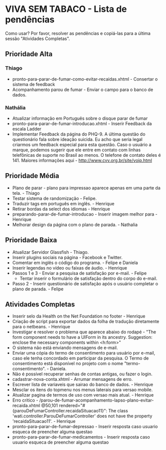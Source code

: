 VIVA SEM TABACO - Lista de pendências
=======================================

Como usar?
Por favor, resolver as pendências e copiá-las para a última sessão "Atividades Completas".

Prioridade Alta
------------------------

### Thiago
 * pronto-para-parar-de-fumar-como-evitar-recaidas.xhtml - Consertar o sistema de feedback
 * Acompanhamento parou de fumar - Enviar o campo para o banco de dados.

### Nathália
 * Atualizar informação em Português sobre o disque parar de fumar
 * pronto-para-parar-de-fumar-introducao.xhtml - Inserir Feedback da escala Ladder
 * Implementar Feedback da página do PHQ-9. A última questão do questionário fala sobre ideação suicida. Eu acho que seria legal criarmos um feedback especial para esta questão. Caso o usuário a marque, podemos sugerir que ele entre em contato com linhas telefônicas de suporte no Brasil ao menos. O telefone de contato deles é 141. Maiores informações aqui - http://www.cvv.org.br/site/voip.html


Prioridade Média
------------------------
 * Plano de parar - plano para impressao aparece apenas em uma parte da tela. - Thiago
 * Testar sistema de randomização - Felipe.
 * Traduzir tags em português em inglês. - Henrique
 * Retirar bordas da select dos idiomas - Henrique
 * preparando-parar-de-fumar-introducao - Inserir imagem melhor para - Henrique
 * Melhorar design da página com o plano de parada. - Nathalia
 

Prioridade Baixa
-------------------------	

* Atualizar Servidor Glassfish - Thiago.
* Inserir plugins sociais na página - Facebook e Twitter.
* Comentar em inglês o código do programa. - Felipe e Daniela
* Inserir legendas no vídeo ou faixas de áudio. - Henrique
* Passos 1 e 3 - Enviar a pesquisa de satisfação por e-mail. - Felipe
   * Tentar inserir o formulário de satisfação dentro do corpo do e-mail.
* Passo 2 - Inserir questionário de satisfação após o usuário completar o plano de parada. - Felipe


Atividades Completas
-------------------------
 * Inserir selo da Health on the Net Foundation no footer - Henrique
 * Criação de script para exportar dados da folha de tradução diretamente para o netbeans. - Henrique
 * Investigar e resolver o problema que aparece abaixo do rodapé - "The form component needs to have a UIForm in its ancestry. Suggestion: enclose the necessary components within <h:form>"
 * O sistema não está enviando mensagens de e-mail.
 * Enviar uma cópia do termo de consentimento para usuário por e-mail, caso ele tenha concordado em participar da pesquisa. O Termo de consentimento está disponível no projeto com o nome "termo-consentimento". - Daniela.
 * Não é possível recuperar senhas de contas antigas, ou fazer o login.
 * cadastrar-nova-conta.xhtml - Arrumar mensagens de erro.
 * Escrever lista de variaveis que sairao do banco de dados. - Henrique
 * Mesclar os itens do topmenu nos menus laterais para versao mobile.
 * Atualizar pagina de termos de uso com versao mais atual. - Henrique
 * Erro critico - /parou-de-fumar-acompanhamento-lapso-plano-evitar-recaida.xhtml @50,101 rendered="#{parouDeFumarController.recaidaSituacao11}": The class 'wati.controller.ParouDeFumarController' does not have the property 'recaidaSituacao11'. - Henrique
 * pronto-para-parar-de-fumar-depressao - Inserir resposta caso usuario esqueca de preencher alguma questao
 * pronto-para-parar-de-fumar-medicamentos - Inserir resposta caso usuario esqueca de preencher alguma questao

